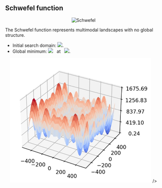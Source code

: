 ## Schwefel function

<div align="center"> <img src="https://latex.codecogs.com/svg.latex?&space;f(x)=418.9829d-\sum_{i=1}^d{x_i}\sin(\sqrt{|x_i|})." title="Schwefel" /> </div>

The Schwefel function represents multimodal landscapes with no global structure. 
- Initial search domain: <img src="https://latex.codecogs.com/svg.latex?&space;\mathbf{x}\in[-500,500]^d" title=" "/>.
- Global minimum: <img src="https://latex.codecogs.com/svg.latex?&space;f(\mathbf{x}_{opt})=0" title=" "/> &nbsp; at &nbsp; <img src="https://latex.codecogs.com/svg.latex?&space;\mathbf{x}_{opt}=(420.9687,\cdots,420.9687)" title=" "/>.

<div align="center"> 
  <img src="image/Schwefel.jpg" alt="Schwefel" height="400"/> 
  <! <img src="image/schwefel_error_plot.jpg" alt="error" height="380"/>/>
</div>




